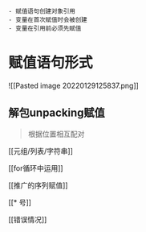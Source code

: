 
```ad-note

- 赋值语句创建对象引用
- 变量在首次赋值时会被创建
- 变量在引用前必须先赋值

```

# 赋值语句形式

![[Pasted image 20220129125837.png]]

## 解包unpacking赋值

> 根据位置相互配对

[[元组/列表/字符串]]

[[for循环中运用]]

[[推广的序列赋值]]

[[* 号]]



[[错误情况]]